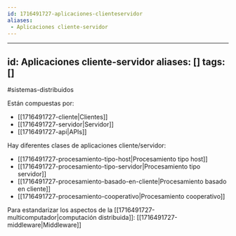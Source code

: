 ```yaml
---
id: 1716491727-aplicaciones-clienteservidor
aliases:
 - Aplicaciones cliente-servidor
---
```


---
id: Aplicaciones cliente-servidor
aliases: []
tags: []
---

#sistemas-distribuidos 

Están compuestas por:

- [[1716491727-cliente|Clientes]]
- [[1716491727-servidor|Servidor]]
- [[1716491727-api|APIs]]

Hay diferentes clases de aplicaciones cliente/servidor:

- [[1716491727-procesamiento-tipo-host|Procesamiento tipo host]]
- [[1716491727-procesamiento-tipo-servidor|Procesamiento tipo servidor]]
- [[1716491727-procesamiento-basado-en-cliente|Procesamiento basado en cliente]]
- [[1716491727-procesamiento-cooperativo|Procesamiento cooperativo]]

Para estandarizar los aspectos de la [[1716491727-multicomputador|computación distribuida]]: [[1716491727-middleware|Middleware]]
